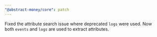 ```yaml
---
"@abstract-money/core": patch
---
```


Fixed the attribute search issue where deprecated `logs` were used. Now both `events` and `logs` are used to extract attributes.
